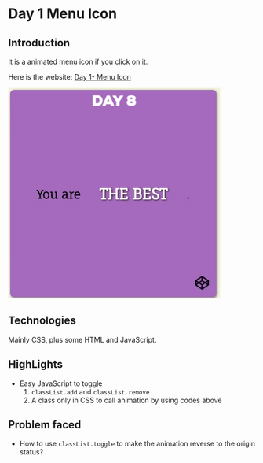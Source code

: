 # Day 1 Menu Icon

## Introduction

It is a animated menu icon if you click on it.

Here is the website: [Day 1- Menu Icon](https://louuu03.github.io/EverydayLilChallenge/D1-MenuIcon/MenuIcon.html)


![alt text](./Icon/gif.gif)


## Technologies

Mainly CSS, plus some HTML and JavaScript.


## HighLights

* Easy JavaScript to toggle
    1. ```classList.add``` and  ```classList.remove```
    2. A class only in CSS to call animation by using codes above


## Problem faced

* How to use ``` classList.toggle ``` to make the animation reverse to the origin status?
